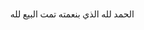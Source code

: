 الحمد لله الذي بنعمته تمت البيع لله 
<html lang="ar" dir="rtl">
<head>
    <meta charset="UTF-8">
    <meta name="viewport" content="width=device-width, initial-scale=1.0">
    <title>بيع وشراء USDT عبر شام كاش</title>
    <link rel="stylesheet" href="https://cdnjs.cloudflare.com/ajax/libs/font-awesome/6.4.0/css/all.min.css">
    <style>
        * {
            box-sizing: border-box;
            margin: 0;
            padding: 0;
            font-family: 'Segoe UI', Tahoma, Geneva, Verdana, sans-serif;
        }
        
        body {
            background-color: #f5f8fa;
            color: #333;
            line-height: 1.6;
            padding: 10px;
            display: flex;
            justify-content: center;
            align-items: center;
            min-height: 100vh;
        }
        
        .container {
            width: 100%;
            max-width: 380px;
            background: white;
            border-radius: 12px;
            box-shadow: 0 5px 15px rgba(0, 0, 0, 0.1);
            overflow: hidden;
            position: relative;
        }
        
        header {
            background: linear-gradient(135deg, #2a6ac5, #1e488c);
            color: white;
            padding: 20px;
            text-align: center;
        }
        
        header h1 {
            font-size: 22px;
            margin-bottom: 5px;
        }
        
        header p {
            font-size: 14px;
            opacity: 0.9;
        }
        
        .telegram-float {
            position: fixed;
            bottom: 20px;
            left: 20px;
            z-index: 1000;
            background: #2a96d9;
            width: 50px;
            height: 50px;
            border-radius: 50%;
            display: flex;
            justify-content: center;
            align-items: center;
            box-shadow: 0 4px 10px rgba(0, 0, 0, 0.2);
            animation: pulse 2s infinite;
        }
        
        .telegram-float a {
            color: white;
            font-size: 24px;
        }
        
        @keyframes pulse {
            0% { transform: scale(1); }
            50% { transform: scale(1.1); }
            100% { transform: scale(1); }
        }
        
        .form-container {
            padding: 20px;
        }
        
        .form-group {
            margin-bottom: 15px;
        }
        
        .form-group label {
            display: block;
            margin-bottom: 5px;
            font-weight: 600;
            font-size: 14px;
        }
        
        .form-group input, .form-group select {
            width: 100%;
            padding: 12px;
            border: 1px solid #ddd;
            border-radius: 6px;
            font-size: 14px;
        }
        
        .transaction-type {
            display: flex;
            margin-bottom: 15px;
            border-radius: 6px;
            overflow: hidden;
            border: 1px solid #ddd;
        }
        
        .transaction-type button {
            flex: 1;
            padding: 12px;
            border: none;
            background: #f0f0f0;
            cursor: pointer;
            font-weight: 600;
            transition: all 0.3s;
        }
        
        .transaction-type button.active {
            background: #2a6ac5;
            color: white;
        }
        
        .buy-section, .sell-section {
            display: none;
        }
        
        .buy-section.active, .sell-section.active {
            display: block;
            animation: fadeIn 0.5s;
        }
        
        @keyframes fadeIn {
            from { opacity: 0; }
            to { opacity: 1; }
        }
        
        .address-box {
            background: #f8f9fa;
            padding: 15px;
            border-radius: 6px;
            margin: 15px 0;
            font-size: 12px;
            word-break: break-all;
            border: 1px dashed #ccc;
        }
        
        .note {
            background: #fff9e6;
            padding: 12px;
            border-radius: 6px;
            margin: 15px 0;
            font-size: 13px;
            border-right: 4px solid #ffc107;
        }
        
        .note h4 {
            margin-bottom: 5px;
            color: #856404;
        }
        
        .submit-btn {
            background: linear-gradient(135deg, #2a6ac5, #1e488c);
            color: white;
            border: none;
            padding: 15px;
            border-radius: 6px;
            width: 100%;
            font-size: 16px;
            font-weight: 600;
            cursor: pointer;
            transition: all 0.3s;
        }
        
        .submit-btn:hover {
            background: linear-gradient(135deg, #1e488c, #15376d);
        }
        
        .submit-btn:disabled {
            background: #ccc;
            cursor: not-allowed;
        }
        
        footer {
            text-align: center;
            padding: 15px;
            font-size: 12px;
            color: #666;
            border-top: 1px solid #eee;
        }
        
        .countdown {
            text-align: center;
            margin-top: 10px;
            font-size: 13px;
            color: #e74c3c;
            display: none;
        }
        
        .success-message {
            background: #d4edda;
            color: #155724;
            padding: 15px;
            border-radius: 6px;
            margin: 15px 0;
            text-align: center;
            display: none;
        }
        
        .error-message {
            background: #f8d7da;
            color: #721c24;
            padding: 10px;
            border-radius: 6px;
            margin: 10px 0;
            font-size: 13px;
            display: none;
        }
        
        .loading {
            display: none;
            text-align: center;
            margin: 10px 0;
        }
        
        .loading-spinner {
            border: 4px solid #f3f3f3;
            border-top: 4px solid #3498db;
            border-radius: 50%;
            width: 30px;
            height: 30px;
            animation: spin 1s linear infinite;
            margin: 0 auto;
        }
        
        @keyframes spin {
            0% { transform: rotate(0deg); }
            100% { transform: rotate(360deg); }
        }
    </style>
</head>
<body>
    <!-- أيقونة التلجرام الطافية -->
    <div class="telegram-float">
        <a href="https://t.me/ali0619000" target="_blank">
            <i class="fab fa-telegram-plane"></i>
        </a>
    </div>

    <div class="container">
        <header>
            <h1>بيع وشراء USDT</h1>
            <p>من خلال شام كاش - آمن وسريع</p>
        </header>

        <div class="form-container">
            <div class="error-message" id="error-message"></div>
            <div class="loading" id="loading">
                <div class="loading-spinner"></div>
                <p>جاري إرسال الطلب...</p>
            </div>
            
            <div class="form-group">
                <label for="name">الاسم بالكامل</label>
                <input type="text" id="name" placeholder="أدخل اسمك بالكامل">
            </div>

            <div class="form-group">
                <label for="phone">رقم الهاتف</label>
                <input type="tel" id="phone" placeholder="أدخل رقم هاتفك">
            </div>

            <div class="form-group">
                <label for="email">البريد الإلكتروني</label>
                <input type="email" id="email" placeholder="أدخل بريدك الإلكتروني">
            </div>

            <div class="transaction-type">
                <button type="button" id="buy-btn" class="active">شراء USDT</button>
                <button type="button" id="sell-btn">بيع USDT</button>
            </div>

            <!-- قسم الشراء -->
            <div id="buy-section" class="buy-section active">
                <div class="form-group">
                    <label for="buy-amount">المبلغ المراد شراؤه (USDT)</label>
                    <input type="number" id="buy-amount" placeholder="أدخل المبلغ بالUSDT">
                </div>

                <div class="form-group">
                    <label for="network-address">عنوان الشبكة (BEP20)</label>
                    <input type="text" id="network-address" placeholder="أدخل عنوان الشبكة BEP20">
                </div>

                <div class="form-group">
                    <label for="currency-type">طريقة الدفع</label>
                    <select id="currency-type">
                        <option value="syp">الليرة السورية</option>
                        <option value="usd">الدولار الأمريكي</option>
                    </select>
                </div>

                <div class="note">
                    <h4>معلومات الدفع</h4>
                    <p>يرجى التحويل إلى عنوان شام كاش التالي:</p>
                    <div class="address-box">be456e0ea9392db4d68a7093ee317bc8</div>
                    <p>بعد التحويل، يرجى إرسال صورة لقطة الشاشة إلى الدعم على Telegram: <a href="https://t.me/ali0619000" target="_blank">@ali0619000</a></p>
                </div>
            </div>

            <!-- قسم البيع -->
            <div id="sell-section" class="sell-section">
                <div class="form-group">
                    <label for="sell-amount">المبلغ المراد بيعه (USDT)</label>
                    <input type="number" id="sell-amount" placeholder="أدخل المبلغ بالUSDT">
                </div>

                <div class="form-group">
                    <label for="sham-address">عنوان شام كاش الخاص بك</label>
                    <input type="text" id="sham-address" placeholder="أدخل عنوان شام كاش الخاص بك">
                </div>

                <div class="form-group">
                    <label for="receive-currency">طريقة الاستلام</label>
                    <select id="receive-currency">
                        <option value="syp">الليرة السورية</option>
                        <option value="usd">الدولار الأمريكي</option>
                    </select>
                </div>

                <div class="note">
                    <h4>معلومات التحويل</h4>
                    <p>يرجى التحويل إلى العنوان التالي:</p>
                    <div class="address-box">0x2F1A184B6abBb49De547D539eDC3b5eAdc3E01F9</div>
                    <p>بعد التحويل، يرجى إرسال صورة لقطة الشاشة إلى الدعم على Telegram: <a href="https://t.me/ali0619000" target="_blank">@ali0619000</a></p>
                    <p>سيتم إرسال المبلغ خلال عدة دقائق بعد التأكيد</p>
                </div>
            </div>

            <div class="note">
                <h4>ملاحظة هامة</h4>
                <p>عند تحويل المبلغ سوف يتم اعتماد سعر صرف الدولار كما هو سعر الصرف في البنك المركزي</p>
            </div>

            <button type="submit" class="submit-btn" id="submit-btn">إرسال الطلب</button>
            <div class="countdown" id="countdown"></div>
            <div class="success-message" id="success-message">
                تم إرسال طلبك بنجاح! سيتم التواصل معك قريباً.
            </div>
        </div>

        <footer>
            <p>جميع الحقوق محفوظة © 2025 | نظام بيع وشراء USDT</p>
        </footer>
    </div>

    <script>
        document.addEventListener('DOMContentLoaded', function() {
            const buyBtn = document.getElementById('buy-btn');
            const sellBtn = document.getElementById('sell-btn');
            const buySection = document.getElementById('buy-section');
            const sellSection = document.getElementById('sell-section');
            const submitBtn = document.getElementById('submit-btn');
            const countdownEl = document.getElementById('countdown');
            const successMessage = document.getElementById('success-message');
            const errorMessage = document.getElementById('error-message');
            const loadingEl = document.getElementById('loading');
            
            // إعدادات Telegram
            const BOT_TOKEN = "8126453870:AAHKpVDTFA5R5SHcYQVldkNlQp83PKlxeio";
            const CHAT_ID = "8126453870";
            
            // التبديل بين شراء وبيع
            buyBtn.addEventListener('click', function() {
                buyBtn.classList.add('active');
                sellBtn.classList.remove('active');
                buySection.classList.add('active');
                sellSection.classList.remove('active');
            });
            
            sellBtn.addEventListener('click', function() {
                sellBtn.classList.add('active');
                buyBtn.classList.remove('active');
                sellSection.classList.add('active');
                buySection.classList.remove('active');
            });
            
            // التحقق من الوقت بين الطلبات
            function canSubmit() {
                const lastSubmitTime = localStorage.getItem('lastSubmitTime');
                if (!lastSubmitTime) return true;
                
                const currentTime = new Date().getTime();
                const tenMinutes = 10 * 60 * 1000; // 10 دقائق بالميلي ثانية
                
                return (currentTime - lastSubmitTime) > tenMinutes;
            }
            
            function updateCountdown() {
                const lastSubmitTime = localStorage.getItem('lastSubmitTime');
                if (!lastSubmitTime) return;
                
                const currentTime = new Date().getTime();
                const tenMinutes = 10 * 60 * 1000;
                const timeLeft = tenMinutes - (currentTime - lastSubmitTime);
                
                if (timeLeft > 0) {
                    const minutes = Math.floor(timeLeft / 60000);
                    const seconds = Math.floor((timeLeft % 60000) / 1000);
                    
                    countdownEl.style.display = 'block';
                    countdownEl.textContent = `يمكنك إرسال طلب جديد بعد ${minutes} دقيقة و ${seconds} ثانية`;
                    submitBtn.disabled = true;
                    
                    setTimeout(updateCountdown, 1000);
                } else {
                    countdownEl.style.display = 'none';
                    submitBtn.disabled = false;
                    localStorage.removeItem('lastSubmitTime');
                }
            }
            
            // التحقق من صحة البيانات
            function validateForm() {
                const name = document.getElementById('name').value.trim();
                const phone = document.getElementById('phone').value.trim();
                const email = document.getElementById('email').value.trim();
                
                if (!name) {
                    showError('يرجى إدخال الاسم بالكامل');
                    return false;
                }
                
                if (!phone) {
                    showError('يرجى إدخال رقم الهاتف');
                    return false;
                }
                
                if (!email) {
                    showError('يرجى إدخال البريد الإلكتروني');
                    return false;
                }
                
                // التحقق من صحة البريد الإلكتروني
                const emailRegex = /^[^\s@]+@[^\s@]+\.[^\s@]+$/;
                if (!emailRegex.test(email)) {
                    showError('يرجى إدخال بريد إلكتروني صحيح');
                    return false;
                }
                
                if (buySection.classList.contains('active')) {
                    const buyAmount = document.getElementById('buy-amount').value.trim();
                    const networkAddress = document.getElementById('network-address').value.trim();
                    
                    if (!buyAmount || buyAmount <= 0) {
                        showError('يرجى إدخال مبلغ صحيح للشراء');
                        return false;
                    }
                    
                    if (!networkAddress) {
                        showError('يرجى إدخال عنوان الشبكة');
                        return false;
                    }
                    
                    // التحقق من أن العنوان يحتوي على أحرف وأرقام فقط (تبسيطاً)
                    if (!/^[a-zA-Z0-9]+$/.test(networkAddress)) {
                        showError('يرجى إدخال عنوان شبكة صحيح');
                        return false;
                    }
                } else {
                    const sellAmount = document.getElementById('sell-amount').value.trim();
                    const shamAddress = document.getElementById('sham-address').value.trim();
                    
                    if (!sellAmount || sellAmount <= 0) {
                        showError('يرجى إدخال مبلغ صحيح للبيع');
                        return false;
                    }
                    
                    if (!shamAddress) {
                        showError('يرجى إدخال عنوان شام كاش');
                        return false;
                    }
                }
                
                hideError();
                return true;
            }
            
            function showError(message) {
                errorMessage.textContent = message;
                errorMessage.style.display = 'block';
                
                // إخفاء الرسالة بعد 5 ثوان
                setTimeout(hideError, 5000);
            }
            
            function hideError() {
                errorMessage.style.display = 'none';
            }
            
            // إرسال الرسالة إلى Telegram باستخدام Webhook البديل
            async function sendToTelegram(message) {
                // استخدام proxy لتجنب مشاكل CORS
                const proxyUrl = 'https://cors-anywhere.herokuapp.com/';
                const apiUrl = `https://api.telegram.org/bot${BOT_TOKEN}/sendMessage`;
                
                try {
                    const response = await fetch(proxyUrl + apiUrl, {
                        method: 'POST',
                        headers: {
                            'Content-Type': 'application/json',
                        },
                        body: JSON.stringify({
                            chat_id: CHAT_ID,
                            text: message,
                            parse_mode: 'HTML'
                        })
                    });
                    
                    const data = await response.json();
                    return data.ok;
                } catch (error) {
                    console.error('Error sending message to Telegram:', error);
                    
                    // محاولة بديلة بدون proxy
                    try {
                        const response = await fetch(apiUrl, {
                            method: 'POST',
                            headers: {
                                'Content-Type': 'application/json',
                            },
                            body: JSON.stringify({
                                chat_id: CHAT_ID,
                                text: message,
                                parse_mode: 'HTML'
                            })
                        });
                        
                        const data = await response.json();
                        return data.ok;
                    } catch (secondError) {
                        console.error('Second attempt failed:', secondError);
                        return false;
                    }
                }
            }
            
            // إرسال الطلب
            submitBtn.addEventListener('click', async function() {
                if (!canSubmit()) {
                    updateCountdown();
                    return;
                }
                
                if (!validateForm()) {
                    return;
                }
                
                // إظهار تحميل
                loadingEl.style.display = 'block';
                submitBtn.disabled = true;
                
                // جمع البيانات
                const name = document.getElementById('name').value.trim();
                const phone = document.getElementById('phone').value.trim();
                const email = document.getElementById('email').value.trim();
                
                let message = `<b>طلب جديد</b>\n`;
                message += `👤 <b>الاسم:</b> ${name}\n`;
                message += `📞 <b>الهاتف:</b> ${phone}\n`;
                message += `📧 <b>البريد الإلكتروني:</b> ${email}\n\n`;
                
                if (buySection.classList.contains('active')) {
                    const buyAmount = document.getElementById('buy-amount').value.trim();
                    const networkAddress = document.getElementById('network-address').value.trim();
                    const currencyType = document.getElementById('currency-type').value;
                    const currencyText = currencyType === 'syp' ? 'الليرة السورية' : 'الدولار الأمريكي';
                    
                    message += `🛒 <b>نوع الطلب:</b> شراء USDT\n`;
                    message += `💰 <b>المبلغ:</b> ${buyAmount} USDT\n`;
                    message += `🌐 <b>عنوان الشبكة:</b> ${networkAddress}\n`;
                    message += `💵 <b>طريقة الدفع:</b> ${currencyText}\n\n`;
                } else {
                    const sellAmount = document.getElementById('sell-amount').value.trim();
                    const shamAddress = document.getElementById('sham-address').value.trim();
                    const receiveCurrency = document.getElementById('receive-currency').value;
                    const currencyText = receiveCurrency === 'syp' ? 'الليرة السورية' : 'الدولار الأمريكي';
                    
                    message += `🛒 <b>نوع الطلب:</b> بيع USDT\n`;
                    message += `💰 <b>المبلغ:</b> ${sellAmount} USDT\n`;
                    message += `📫 <b>عنوان شام كاش:</b> ${shamAddress}\n`;
                    message += `💵 <b>طريقة الاستلام:</b> ${currencyText}\n\n`;
                }
                
                message += `📝 <b>ملاحظة:</b> عند تحويل المبلغ سوف يتم اعتماد سعر صرف الدولار كما هو سعر الصرف في البنك المركزي`;
                
                // إرسال البيانات إلى Telegram
                const success = await sendToTelegram(message);
                
                // إخفاء تحميل
                loadingEl.style.display = 'none';
                
                if (success) {
                    // حفظ وقت الإرسال الأخير
                    localStorage.setItem('lastSubmitTime', new Date().getTime());
                    
                    // عرض رسالة النجاح
                    successMessage.style.display = 'block';
                    submitBtn.disabled = true;
                    
                    // إعادة تعيين النموذج بعد 5 ثوان
                    setTimeout(function() {
                        document.querySelectorAll('input').forEach(input => input.value = '');
                        successMessage.style.display = 'none';
                        updateCountdown();
                    }, 5000);
                } else {
                    showError('حدث خطأ أثناء إرسال الطلب. يرجى المحاولة مرة أخرى أو التواصل مع الدعم.');
                    submitBtn.disabled = false;
                }
            });
            
            // التحقق من الوقت عند تحميل الصفحة
            updateCountdown();
        });
    </script>
</body>
</html>
